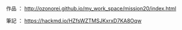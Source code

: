 作品 ： http://ozonorei.github.io/my_work_space/mission20/index.html

筆記 ： https://hackmd.io/HZfsWZTMSJKxrxD7KA8Oqw
